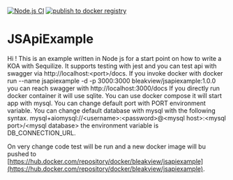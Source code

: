 [![Node.js CI](https://github.com/bleakview/jsapiexample/actions/workflows/node.js.yml/badge.svg)](https://github.com/bleakview/jsapiexample/actions/workflows/node.js.yml)  [![publish to docker registry](https://github.com/bleakview/jsapiexample/actions/workflows/push_to_docker_hub.yml/badge.svg)](https://github.com/bleakview/jsapiexample/actions/workflows/push_to_docker_hub.yml)

# JSApiExample

Hi ! This is an example written in Node js for a start point on how to write a KOA with Sequilize.
It supports testing with jest and you can test api with swagger via http://localhost:\<port>/docs.
If you invoke docker with docker run --name jsapiexample -d -p 3000:3000 bleakview/jsapiexample:1.0.0 you can reach swagger with http://localhost:3000/docs
If you directly run docker container it will use sqlite.
You can use docker compose it will start app with mysql.
You can change default port with PORT environment variable.
You can change default database with mysql with the following syntax.
mysql+aiomysql://\<username>:\<password>@\<mysql host>:\<mysql port>/\<mysql database>
the environment variable is DB_CONNECTION_URL.

On very change code test will be run and a new docker image will bu pushed to
[https://hub.docker.com/repository/docker/bleakview/jsapiexample](https://hub.docker.com/repository/docker/bleakview/jsapiexample).
